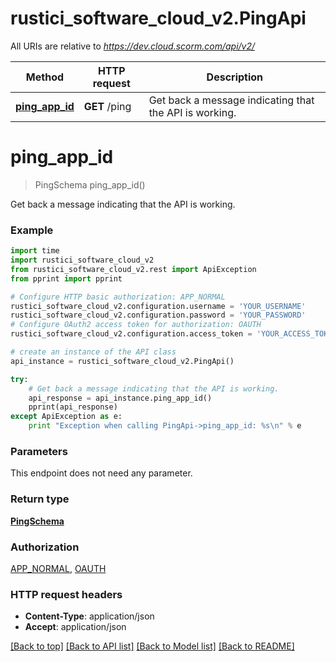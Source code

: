 # rustici_software_cloud_v2.PingApi

All URIs are relative to *https://dev.cloud.scorm.com/api/v2/*

Method | HTTP request | Description
------------- | ------------- | -------------
[**ping_app_id**](PingApi.md#ping_app_id) | **GET** /ping | Get back a message indicating that the API is working.


# **ping_app_id**
> PingSchema ping_app_id()

Get back a message indicating that the API is working.

### Example 
```python
import time
import rustici_software_cloud_v2
from rustici_software_cloud_v2.rest import ApiException
from pprint import pprint

# Configure HTTP basic authorization: APP_NORMAL
rustici_software_cloud_v2.configuration.username = 'YOUR_USERNAME'
rustici_software_cloud_v2.configuration.password = 'YOUR_PASSWORD'
# Configure OAuth2 access token for authorization: OAUTH
rustici_software_cloud_v2.configuration.access_token = 'YOUR_ACCESS_TOKEN'

# create an instance of the API class
api_instance = rustici_software_cloud_v2.PingApi()

try: 
    # Get back a message indicating that the API is working.
    api_response = api_instance.ping_app_id()
    pprint(api_response)
except ApiException as e:
    print "Exception when calling PingApi->ping_app_id: %s\n" % e
```

### Parameters
This endpoint does not need any parameter.

### Return type

[**PingSchema**](PingSchema.md)

### Authorization

[APP_NORMAL](../README.md#APP_NORMAL), [OAUTH](../README.md#OAUTH)

### HTTP request headers

 - **Content-Type**: application/json
 - **Accept**: application/json

[[Back to top]](#) [[Back to API list]](../README.md#documentation-for-api-endpoints) [[Back to Model list]](../README.md#documentation-for-models) [[Back to README]](../README.md)

